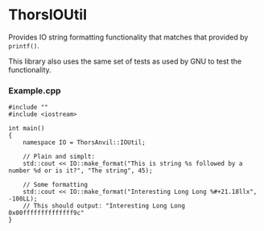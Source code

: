 # ThorsIOUtil
Provides IO string formatting functionality that matches that provided by `printf()`.

This library also uses the same set of tests as used by GNU to test the functionality.


### Example.cpp
````
#include ""
#include <iostream>

int main()
{
    namespace IO = ThorsAnvil::IOUtil;

    // Plain and simplt:
    std::cout << IO::make_format("This is string %s followed by a number %d or is it?", "The string", 45);
    
    // Some formatting
    std::cout << IO::make_format("Interesting Long Long %#+21.18llx", -100LL);
    // This should output: "Interesting Long Long  0x00ffffffffffffff9c"
}
````
